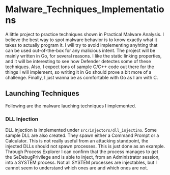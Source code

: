 # Malware_Techniques_Implementations

A little project to practice techniques shown in Practical Malware Analysis. I believe the best way to spot malware behavior is to know exactly what it takes to actually program it. I will try to avoid implementing anyhting that can be used out-of-the-box for any malicious intent.
The project will be mainly written in Go, for several reasons. I like the static linking properties, and it will be interesting to see how Defender detectes some of these techniques. Also, I expect tons of sample C/C++ code out there for the things I will implement, so writing it in Go should prove a bit more of a challenge. Finally, I just wanna be as comfortable with Go as I am with C.

## Launching Techniques

Following are the malware lauching techniques I implemented.

### DLL Injection

DLL injection is implemented under `src/injectors/dll_injectino`. Some sample DLL are also created. They spawn either a Command Prompt or a Calculator. This is not really useful from an attacking standpoint, the injected DLLs should not  spawn processes. This is just done as an example.
Through Process Explorer I can confirm that the process manages to get the SeDebugPrivilege and is able to inject, from an Administrator session, into a SYSTEM process.
Not all SYSTEM processes are injectables, but I cannot seem to understand which ones are and which ones are not.




